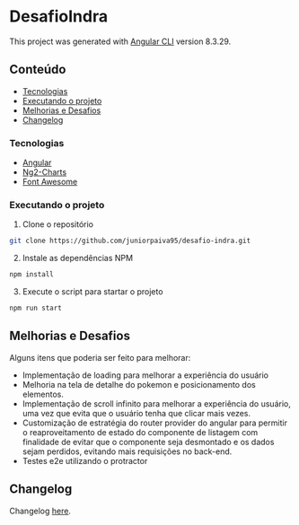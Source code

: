 # DesafioIndra

This project was generated with [Angular CLI](https://github.com/angular/angular-cli) version 8.3.29.

## Conteúdo

* [Tecnologias](#tecnologias)
* [Executando o projeto](#executando-o-projeto)
* [Melhorias e Desafios](#melhorias-e-desafios)
* [Changelog](#changelog)

### Tecnologias
* [Angular](https://v8.angular.io/docs)
* [Ng2-Charts](https://valor-software.com/ng2-charts/)
* [Font Awesome](https://fontawesome.com)

### Executando o projeto

1. Clone o repositório
```sh
git clone https://github.com/juniorpaiva95/desafio-indra.git
```
2. Instale as dependências NPM
```sh
npm install
```
3. Execute o script para startar o projeto
```sh
npm run start
```

## Melhorias e Desafios
Alguns itens que poderia ser feito para melhorar:
*  Implementação de loading para melhorar a experiência do usuário
*  Melhoria na tela de detalhe do pokemon e posicionamento dos elementos.
*  Implementação de scroll infinito para melhorar a experiência do usuário, uma vez que evita que o usuário tenha que clicar mais vezes.
*  Customização de estratégia do router provider do angular para permitir o reaproveitamento de estado do componente de listagem com finalidade de evitar que o componente seja desmontado e os dados sejam perdidos, evitando mais requisições no back-end.
*  Testes e2e utilizando o protractor


## Changelog
Changelog [here](./CHANGELOG.md).